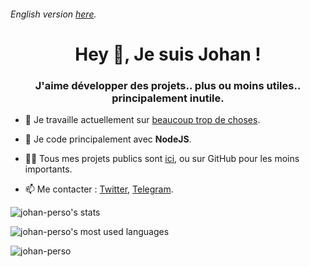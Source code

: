 ###### English version [here](https://github.com/johan-perso/johan-perso/blob/main/README-en.md).

<h1 align="center">Hey 👋, Je suis Johan !</h1>
<h3 align="center">J'aime développer des projets.. plus ou moins utiles.. principalement inutile.</h3>

- 🔭 Je travaille actuellement sur [beaucoup trop de choses](https://johanstick.me/#project).

- 🌱 Je code principalement avec **NodeJS**.

- 👨‍💻 Tous mes projets publics sont [ici](https://johanstick.me/#project), ou sur GitHub pour les moins importants.

- 📫 Me contacter : [Twitter](https://twitter.com/messages/compose?text=Salut%20%F0%9F%91%8B&recipient_id=975789391594557440), [Telegram](https://t.me/JohanStick).

<p><img src="https://github-readme-stats.vercel.app/api?username=johan-perso&show_icons=true&locale=en" alt="johan-perso's stats"/></p>

<p><img src="https://github-readme-stats.vercel.app/api/top-langs?username=johan-perso&show_icons=true&locale=en&layout=compact" alt="johan-perso's most used languages"/></p>

<p><img align="center" src="https://github-readme-streak-stats.herokuapp.com/?user=johan-perso&" alt="johan-perso" /></p>
<!-- Fait avec https://rahuldkjain.github.io/gh-profile-readme-generator -->
